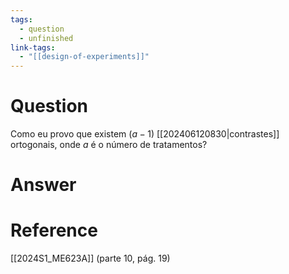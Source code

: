```yaml
---
tags:
  - question
  - unfinished
link-tags:
  - "[[design-of-experiments]]"
---
```

# Question
Como eu provo que existem $(a - 1)$ [[202406120830|contrastes]] ortogonais, onde $a$ é o número de tratamentos?

# Answer


# Reference
[[2024S1_ME623A]] (parte 10, pág. 19)
